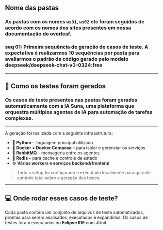 ##  Nome das pastas

### As pastas com os nomes `ws01`, `ws02` etc foram seguidos de acordo com os nomes dos sites presentes em nossa documentação do overleaf. 

### seq 01: Primeira sequência de geração de casos de teste. A expectativa é realizarmos 10 sequências por pasta para avaliarmos o padrão de código gerado pelo modelo deepseek/deepseek-chat-v3-0324:free
---
## 🤖 Como os testes foram gerados

### Os casos de teste presentes nas pastas foram gerados automaticamente com a IA **Suna**, uma plataforma que orquestra múltiplos agentes de IA para automação de tarefas complexas.
---

A geração foi realizada com a seguinte infraestrutura:
- 🐍 **Python** – linguagem principal utilizada
- 🐳 **Docker + Docker Compose** – para isolar e gerenciar os serviços
- 🐇 **RabbitMQ** – mensageria entre os agentes
- 🛑 **Redis** – para cache e controle de estado
- ⚙️ **Vários workers e serviços backend/frontend**

> Todo o setup foi configurado e executado localmente para garantir controle total sobre a geração dos testes.

---
## 💻 Onde rodar esses casos de teste?
Cada pasta contém um conjunto de arquivos de teste automatizados, prontos para serem analisados, executados e expandidos. Os casos de testes foram executados no **Eclipse IDE** com JUnit.

